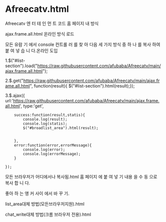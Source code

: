 # Afreecatv.html
Afreecatv 엔 터 테 인 먼 트 코드
       홈 페이지 내 방식

ajax.frame.all.html 온라인 방식 로드

모든 유람 기 에서 console 컨트롤 러 를 찾 아 다음 세 가지 방식 중 하 나 를 복사 하여 붙 여 넣 습 니 다.온라인 도입

1.$("#list-section").load("https://raw.githubusercontent.com/afubaba/Afreecatv/main/ajax.frame.all.html");

2.$.get("https://raw.githubusercontent.com/afubaba/Afreecatv/main/ajax.frame.all.html", function(result){ $("#list-section").html(result);});

3.$.ajax({
        url:'https://raw.githubusercontent.com/afubaba/Afreecatv/main/ajax.frame.all.html',
        type:'get',

        success:function(result,statis){
            console.log(result);
            console.log(statis);
            $("#broadlist_area").html(result);
   

        },
        error:function(error,errorMessage){
            console.log(error);
            console.log(errorMessage);
        }

    });
모든 브라우저가 어디에서나 복사됨.html 홈 페이지 에 붙 여 넣 기 내용 을 수 동 으로 복사 합 니 다.






   좋아 하 는 앵 커 사이 에서 바 꾸 기.

list_area대체 방법(모든브라우저지원).html

chat_write대체 방법(크롬 브라우저 전용).html
